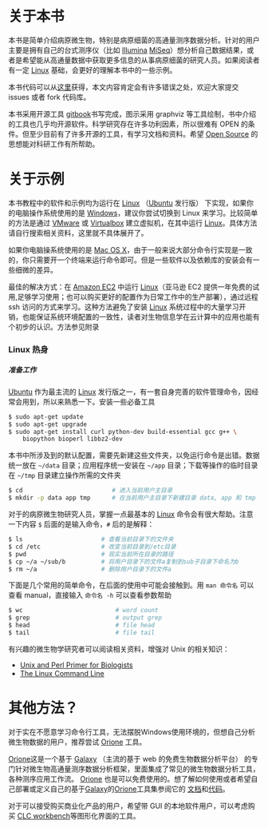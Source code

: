 # 关于本书

本书是简单介绍病原微生物，特别是病原细菌的高通量测序数据分析。针对的用户主要是拥有自己的台式测序仪（比如 [Illumina][] [MiSeq][]）想分析自己数据结果，或者是希望能从高通量数据中获取更多信息的从事病原细菌的研究人员。如果阅读者有一定 [Linux][] 基础，会更好的理解本书中的一些示例。

本书代码可以从[这里](http://github.com/indexofire/bac-ngs-book.git)获得，本文内容肯定会有许多错误之处，欢迎大家提交 issues 或者 fork 代码库。

本书采用开源工具 [gitbook][]书写完成，图示采用 graphviz 等工具绘制，书中介绍的工具也几乎均开源软件。科学研究存在许多功利因素，所以很难有 OPEN 的条件。但至少目前有了许多开源的工具，有学习文档和资料。希望 [Open Source][] 的思想能对科研工作有所帮助。

# 关于示例

本书教程中的软件和示例均为运行在 [Linux][] （[Ubuntu][] 发行版） 下实现，如果你的电脑操作系统使用的是 [Windows](http://windows.microsoft.com)，建议你尝试切换到 Linux 来学习。比较简单的方法是通过 [VMware](http://www.vmware.com/) 或 [Virtualbox](https://www.virtualbox.org/) 建立虚拟机，在其中运行 [Linux][]。具体方法请自行搜索相关资料，这里就不具体展开了。

如果你电脑操系统使用的是 [Mac OS X](https://www.apple.com/osx/)，由于一般来说大部分命令行实现是一致的，你只需要开一个终端来运行命令即可。但是一些软件以及依赖库的安装会有一些细微的差异。

最佳的解决方式：在 [Amazon EC2][] 中运行 [Linux][]（亚马逊 EC2 提供一年免费的试用,足够学习使用；也可以购买更好的配置作为日常工作中的生产部署），通过远程 ssh 访问的方式来学习。这种方法避免了安装 [Linux][] 系统过程中的大量学习开销，也能保证系统环境配置的一致性，读者对生物信息学在云计算中的应用也能有个初步的认识。方法参见附录

### Linux 热身

##### 准备工作
[Ubuntu][] 作为最主流的 [Linux][] 发行版之一，有一套自身完善的软件管理命令，因经常会用到，所以来熟悉一下。安装一些必备工具
```bash
$ sudo apt-get update
$ sudo apt-get upgrade
$ sudo apt-get install curl python-dev build-essential gcc g++ \
    biopython bioperl libbz2-dev
```

本书中所涉及到的默认配置，需要先新建这些文件夹，以免运行命令是出错。数据统一放在 `~/data` 目录；应用程序统一安装在 `~/app` 目录；下载等操作的临时目录在 `~/tmp` 目录建立操作所需的文件夹
```bash
$ cd                         # 进入当前用户主目录
$ mkdir -p data app tmp      # 在当前用户主目录下新建目录 data, app 和 tmp
```

对于的病原微生物研究人员，掌握一点最基本的 [Linux][] 命令会有很大帮助。注意一下内容 `$` 后面的是输入命令，`#` 后的是解释：

```bash
$ ls                      # 查看当前目录下的文件夹
$ cd /etc                 # 改变当前目录到/etc目录
$ pwd                     # 现实当前所在目录的路径
$ cp ~/a ~/sub/b          # 将用户目录下的文件a复制到sub子目录下命名为b
$ rm ~/a                  # 删除用户目录下的文件a
```

下面是几个常用的简单命令，在后面的使用中可能会接触到。用 `man 命令名` 可以查看 manual，直接输入 `命令名 -h` 可以查看参数帮助
```bash
$ wc                          # word count
$ grep                        # output grep
$ head                        # file head
$ tail                        # file tail
```

有兴趣的微生物学研究者可以阅读相关资料，增强对 Unix 的相关知识：
* [Unix and Perl Primer for Biologists](http://korflab.ucdavis.edu/Unix_and_Perl/current.html)
* [The Linux Command Line](http://billie66.github.io/TLCL/book/zh/)

# 其他方法？

对于实在不愿意学习命令行工具，无法摆脱Windows使用环境的，但想自己分析微生物数据的用户，推荐尝试 [Orione][] 工具。

[Orione][]这是一个基于 [Galaxy][] （主流的基于 web 的免费生物数据分析平台） 的专门针对微生物高通量测序数据分析框架，里面集成了常见的微生物数据分析工具，各种测序应用工作流。 [Orione][] 也是可以免费使用的。想了解如何使用或者希望自己部署或定义自己的基于[Galaxy][]的[Orione][]工具集参阅它的 [文档](http://orione-documentation.readthedocs.org/)和[代码](https://bitbucket.org/crs4/orione-tools)。

对于可以接受购买商业化产品的用户，希望带 GUI 的本地软件用户，可以考虑购买 [CLC workbench](http://www.clcbio.com/products/clc-genomics-workbench/)等图形化界面的工具。

[Linux]: http://www.linux.com/ "Linux"
[Illumina]: http://www.illumina.com/ "Illumina"
[MiSeq]: http://www.illumina.com/search.ilmn?search=MiSeq&Pg=1&ilmn_search_btn.x=1 "MiSeq"
[gitbook]: http://www.gitbook.io/ "Git Book"
[Open Source]: http://opensource.org/ "开源思想"
[Linux]: http://www.linux.com/ "Linux"
[Ubuntu]: http://www.ubuntu.com/ "Ubuntu"
[Amazon EC2]: http://aws.amazon.com/cn/ec2/ "Amazon EC2 Service"
[Orione]: http://orione.crs4.it/ "A framework for microbiology ngs data analysis"
[Galaxy]: http://galaxyproject.org/ "Galaxy is an open, web-based platform for data intensive biomedical research"
